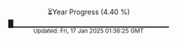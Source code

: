 <p align="center">
⏳Year Progress (4.40 %) <br>
█▁▁▁▁▁▁▁▁▁▁▁▁▁▁▁▁▁▁▁▁▁▁▁▁▁▁▁▁▁ <br>
<sub>Updated: Fri, 17 Jan 2025 01:36:25 GMT</sub>
</p>

